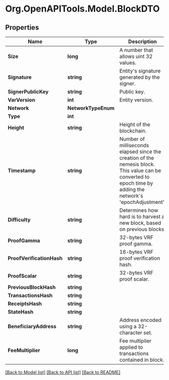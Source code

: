 # Org.OpenAPITools.Model.BlockDTO

## Properties

Name | Type | Description | Notes
------------ | ------------- | ------------- | -------------
**Size** | **long** | A number that allows uint 32 values. | 
**Signature** | **string** | Entity&#39;s signature generated by the signer. | 
**SignerPublicKey** | **string** | Public key. | 
**VarVersion** | **int** | Entity version. | 
**Network** | **NetworkTypeEnum** |  | 
**Type** | **int** |  | 
**Height** | **string** | Height of the blockchain. | 
**Timestamp** | **string** | Number of milliseconds elapsed since the creation of the nemesis block. This value can be converted to epoch time by adding the network&#39;s &#39;epochAdjustment&#39;. | 
**Difficulty** | **string** | Determines how hard is to harvest a new block, based on previous blocks. | 
**ProofGamma** | **string** | 32-bytes VRF proof gamma. | 
**ProofVerificationHash** | **string** | 16-bytes VRF proof verification hash. | 
**ProofScalar** | **string** | 32-bytes VRF proof scalar. | 
**PreviousBlockHash** | **string** |  | 
**TransactionsHash** | **string** |  | 
**ReceiptsHash** | **string** |  | 
**StateHash** | **string** |  | 
**BeneficiaryAddress** | **string** | Address encoded using a 32-character set. | 
**FeeMultiplier** | **long** | Fee multiplier applied to transactions contained in block. | 

[[Back to Model list]](../README.md#documentation-for-models) [[Back to API list]](../README.md#documentation-for-api-endpoints) [[Back to README]](../README.md)

